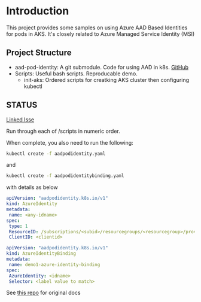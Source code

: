 # Introduction 

This project provides some samples on using Azure AAD Based Identities for pods in AKS. It's closely related to Azure Managed Service Identity (MSI)

## Project Structure

* aad-pod-identity: A git submodule. Code for using AAD in k8s. [GitHub](https://github.com/Azure/aad-pod-identity)
* Scripts: Useful bash scripts. Reproducable demo.
    * init-aks: Ordered scripts for creatking AKS cluster then configuring kubectl 


## STATUS

[Linked Isse](https://github.com/Azure/aad-pod-identity/issues/38)

Run through each of /scripts in numeric order.

When complete, you also need to run the following:

```sh
kubectl create -f aadpodidentity.yaml

```

and

```sh
kubectl create -f aadpodidentitybinding.yaml
```

with details as below

```yaml
apiVersion: "aadpodidentity.k8s.io/v1"
kind: AzureIdentity
metadata:
 name: <any-idname>
spec:
 type: 1
 ResourceID: /subscriptions/<subid>/resourcegroups/<resourcegroup>/providers/Microsoft.ManagedIdentity/userAssignedIdentities/<idname>
 ClientID: <clientid>
```

```yaml
apiVersion: "aadpodidentity.k8s.io/v1"
kind: AzureIdentityBinding
metadata:
 name: demo1-azure-identity-binding
spec:
 AzureIdentity: <idname>
 Selector: <label value to match>
```

See [this repo](https://github.com/Azure/aad-pod-identity) for original docs